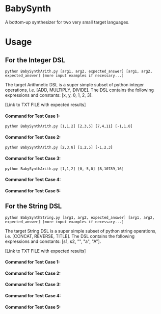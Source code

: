 # BabySynth
A bottom-up synthesizer for two very small target languages.

# Usage
## For the Integer DSL
`python BabySynthArith.py [arg1, arg2, expected_answer] [arg1, arg2, expected_answer] [more input examples if necessary...]`

The target Arithmetic DSL is a super simple subset of python integer operations, i.e. [ADD, MULTIPLY, DIVIDE]. The DSL contains the following expressions and constants: [x, y, 0, 1, 2, 3].

[Link to TXT FILE with expected results]

#### Command for Test Case 1:
`python BabySynthArith.py [1,1,2] [2,3,5] [7,4,11] [-1,1,0]`

#### Command for Test Case 2:
`python BabySynthArith.py [2,3,8] [1,2,5] [-1,2,3]`

#### Command for Test Case 3:
`python BabySynthArith.py [1,1,2] [0,-5,0] [8,10789,16]`

#### Command for Test Case 4:

#### Command for Test Case 5:

## For the String DSL
`python BabySynthString.py [arg1, arg2, expected_answer] [arg1, arg2, expected_answer] [more input examples if necessary...]`

The target String DSL is a super simple subset of python string operations, i.e. [CONCAT, REVERSE, TITLE]. The DSL contains the following expressions and constants: [s1, s2, "", "a", "A"].

[Link to TXT FILE with expected results]

#### Command for Test Case 1:


#### Command for Test Case 2:


#### Command for Test Case 3:


#### Command for Test Case 4:

#### Command for Test Case 5:
